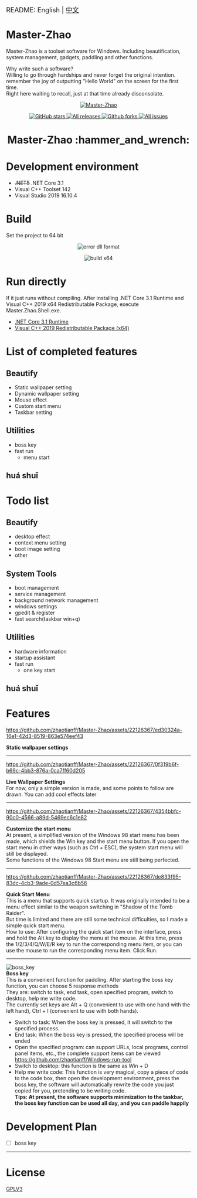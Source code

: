 <font size=4> README: English | <a href="./README.md">中文</a>  </font>

# Master-Zhao
Master-Zhao is a toolset software for Windows. Including beautification, system management, gadgets, paddling and other functions.   

Why write such a software?  
Willing to go through hardships and never forget the original intention.  
 remember the joy of outputting "Hello World" on the screen for the first time.  
Right here waiting to recall, just at that time already disconsolate.

<p align="center">
<a href="https://github.com/zhaotianff/Master-Zhao" target="_blank">
<img align="center" alt="Master-Zhao" src="logo.png" />
</a>
</p>
<p align="center">
<a href="https://github.com/zhaotianff/Master-Zhao/stargazers" target="_blank">
 <img alt="GitHub stars" src="https://img.shields.io/github/stars/zhaotianff/Master-Zhao.svg" />
</a>
<a href="https://github.com/zhaotianff/Master-Zhao/releases" target="_blank">
 <img alt="All releases" src="https://img.shields.io/github/downloads/zhaotianff/Master-Zhao/total.svg" />
</a>
<a href="https://github.com/zhaotianff/Master-Zhao/network/members" target="_blank">
 <img alt="Github forks" src="https://img.shields.io/github/forks/zhaotianff/Master-Zhao.svg" />
</a>
<a href="https://github.com/zhaotianff/Master-Zhao/issues" target="_blank">
 <img alt="All issues" src="https://img.shields.io/github/issues/zhaotianff/Master-Zhao.svg" />
</a>
</p>
<h1 align="center">Master-Zhao :hammer_and_wrench: </h1>

# Development environment
* ~~.NET5~~ .NET Core 3.1
* Visual C++ Toolset 142
* Visual Studio 2019 16.10.4

# Build
Set the project to 64 bit
<p align="center">
    <img align="center" alt="error dll format" src="Screenshots/error_dll_format.png" />
</p>
<p align="center">
    <img align="center" alt="build x64" src="Screenshots/build_x64.png" />
</p>

# Run directly
If it just runs without compiling. After installing .NET Core 3.1 Runtime and Visual C++ 2019 x64 Redistributable Package, execute Master.Zhao.Shell.exe.
* [.NET Core 3.1 Runtime](https://dotnet.microsoft.com/zh-cn/download/dotnet/thank-you/runtime-desktop-3.1.27-windows-x64-installer)
* [Visual C++ 2019 Redistributable Package (x64)](https://aka.ms/vs/16/release/VC_redist.x64.exe)

# List of completed features  
## Beautify
  * Static wallpaper setting
  * Dynamic wallpaper setting
  * Mouse effect
  * Custom start menu
  * Taskbar setting
## Utilities
  * boss key
  * fast run
      *  menu start
## huá shuǐ

# Todo list
## Beautify
  * desktop effect
  * context menu setting
  * boot image setting
  * other
## System Tools
  * boot management
  * service management
  * background network management
  * windows settings
  * gpedit & register
  * fast search(taskbar win+q)
## Utilities
  * hardware information
  * startup assistant
  * fast run
      *  one key start
## huá shuǐ

# Features

https://github.com/zhaotianff/Master-Zhao/assets/22126367/ed30324a-16e1-42d3-8519-863e574eef43

**Static wallpaper settings**   

---

https://github.com/zhaotianff/Master-Zhao/assets/22126367/0f319b6f-b69c-4bb3-876a-0ca7ff60d205

**Live Wallpaper Settings**  
For now, only a simple version is made, and some points to follow are drawn. You can add cool effects later  

---

https://github.com/zhaotianff/Master-Zhao/assets/22126367/4354bbfc-90c0-4566-a89d-5469ec6c1e82

**Customize the start menu**  
At present, a simplified version of the Windows 98 start menu has been made, which shields the Win key and the start menu button. If you open the start menu in other ways (such as Ctrl + ESC), the system start menu will still be displayed.  
Some functions of the Windows 98 Start menu are still being perfected.  

---

https://github.com/zhaotianff/Master-Zhao/assets/22126367/de833f95-83dc-4cb3-9ade-0d57ea3c6b56

**Quick Start Menu**  
This is a menu that supports quick startup. It was originally intended to be a menu effect similar to the weapon switching in "Shadow of the Tomb Raider".  
But time is limited and there are still some technical difficulties, so I made a simple quick start menu.  
How to use: After configuring the quick start item on the interface, press and hold the Alt key to display the menu at the mouse. At this time, press the 1/2/3/4/Q/W/E/R key to run the corresponding menu item, or you can use the mouse to run the corresponding menu item. Click Run.    

---
![boss_key](Screenshots/boss_key.png)  
**Boss key**  
This is a convenient function for paddling. After starting the boss key function, you can choose 5 response methods  
They are: switch to task, end task, open specified program, switch to desktop, help me write code.  
The currently set keys are Alt + Q (convenient to use with one hand with the left hand), Ctrl + I (convenient to use with both hands).  
* Switch to task: When the boss key is pressed, it will switch to the specified process.  
* End task: When the boss key is pressed, the specified process will be ended  
* Open the specified program: can support URLs, local programs, control panel items, etc., the complete support items can be viewed https://github.com/zhaotianff/Windows-run-tool  
* Switch to desktop: this function is the same as Win + D  
* Help me write code: This function is very magical, copy a piece of code to the code box, then open the development environment, press the boss key, the software will automatically rewrite the code you just copied for you, pretending to be writing code.  
**Tips: At present, the software supports minimization to the taskbar, the boss key function can be used all day, and you can paddle happily**  

# Development Plan
- [ ] boss key
  
---
# License
[GPLV3](LICENSE)



